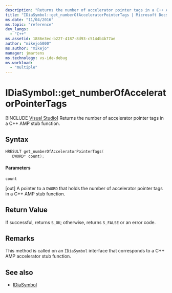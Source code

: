 ```yaml
---
description: "Returns the number of accelerator pointer tags in a C++ AMP stub function."
title: "IDiaSymbol::get_numberOfAcceleratorPointerTags | Microsoft Docs"
ms.date: "11/04/2016"
ms.topic: "reference"
dev_langs:
  - "C++"
ms.assetid: 1886e3ec-b227-4187-8d93-c5144b4b77ae
author: "mikejo5000"
ms.author: "mikejo"
manager: jmartens
ms.technology: vs-ide-debug
ms.workload:
  - "multiple"
---
```

# IDiaSymbol::get_numberOfAcceleratorPointerTags

 [!INCLUDE [Visual Studio](~/includes/applies-to-version/vs-windows-only.md)]
Returns the number of accelerator pointer tags in a C++ AMP stub function.

## Syntax

```C++
HRESULT get_numberOfAcceleratorPointerTags(
   DWORD* count);
```

#### Parameters
 `count`

[out] A pointer to a `DWORD` that holds the number of accelerator pointer tags in a C++ AMP stub function.

## Return Value
 If successful, returns `S_OK`; otherwise, returns `S_FALSE` or an error code.

## Remarks
 This method is called on an `IDiaSymbol` interface that corresponds to a C++ AMP accelerator stub function.

## See also
- [IDiaSymbol](../../debugger/debug-interface-access/idiasymbol.md)
